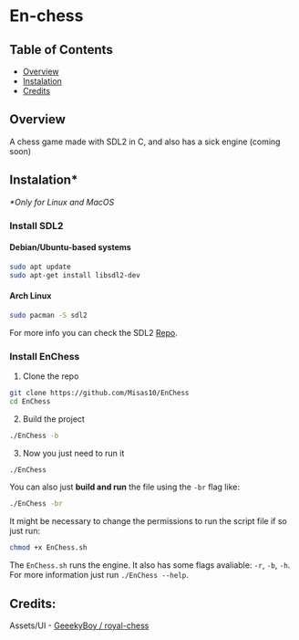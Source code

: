 # En-chess

## Table of Contents
* [Overview](#Overview)
* [Instalation](#Instalation)
* [Credits](#Credits)

## Overview
A chess game made with SDL2 in C, and also has a sick engine (coming soon)

## Instalation*
_*Only for Linux and MacOS_

### Install SDL2

#### Debian/Ubuntu-based systems
```bash
sudo apt update
sudo apt-get install libsdl2-dev
```
#### Arch Linux

```bash
sudo pacman -S sdl2
```
For more info you can check the SDL2 [Repo](https://github.com/libsdl-org/SDL).

### Install EnChess 
1. Clone the repo
```bash
git clone https://github.com/Misas10/EnChess
cd EnChess
```

2. Build the project
```bash
./EnChess -b
```

3. Now you just need to run it
```bash
./EnChess
```

You can also just **build and run** the file using the `-br` flag like:
```bash
./EnChess -br
```

It might be necessary to change the permissions to run the script file
if so just run:
```bash
chmod +x EnChess.sh
```

The `EnChess.sh` runs the engine. It also has some flags avaliable: `-r`, `-b`, `-h`. For more
information just run `./EnChess --help`.

## Credits: 
Assets/UI - [GeeekyBoy / royal-chess](https://github.com/GeeekyBoy/royal-chess/tree/main)


